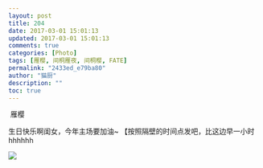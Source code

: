 ```yaml
---
layout: post
title: 204
date: 2017-03-01 15:01:13
updated: 2017-03-01 15:01:13
comments: true
categories: [Photo]
tags: [雁樱, 间桐雁夜, 间桐樱, FATE]
permalink: "2433ed_e79ba80"
author: "猫厨"
description: ""
toc: true
---
```


<p>&nbsp;雁樱</p> 
<p>生日快乐啊闺女，今年主场要加油~&nbsp;【按照隔壁的时间点发吧，比这边早一小时 hhhhhh<br /></p>

![](https://nos.netease.com/imglf0/img/cVZNdzJtQk9JV2UyUlBUMG9TeG1EN2ZRYlVhMk9vZUs3Z21KeDhKd3VsR05zVzhBckhZRjJRPT0.jpg)